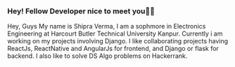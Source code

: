 ### Hey! Fellow Developer nice to meet you🌺🌼

<!--
**Aaishpra/Aaishpra** is a ✨ _special_ ✨ repository because its `README.md` (this file) appears on y our GitHub profile.
-->
Hey, Guys My name is Shipra Verma, I am a sophmore in Electronics Engineering at Harcourt Butler Technical University Kanpur. Currently i am working on my projects involving Django. I like collaborating projects having ReactJs, ReactNative and AngularJs for frontend, and Django or flask for backend. I also like to solve DS Algo problems on Hackerrank.
